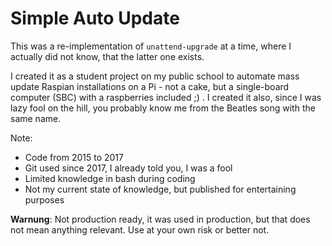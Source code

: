 # Simple Auto Update

This was a re-implementation of `unattend-upgrade` at a time, where I actually did not know, that the latter one exists.

I created it as a student project on my public school to automate mass update Raspian installations on a Pi - not a cake, but a single-board computer (SBC) with a raspberries included ;) .
I created it also, since I was lazy fool on the hill, you probably know me from the Beatles song with the same name.

Note:

* Code from 2015 to 2017
* Git used since 2017, I already told you, I was a fool
* Limited knowledge in bash during coding
* Not my current state of knowledge, but published for entertaining purposes

**Warnung**: Not production ready, it was used in production, but that does not mean anything relevant.
Use at your own risk or better not.
